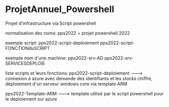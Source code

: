 # ProjetAnnuel_Powershell
Projet d'infrastructure via Script powershell

normalisation des noms:
pps2022 = projet powershell 2022

exemple script:
pps2022-script-deploiement
pps2022-script-FONCTIONduSCRIPT

exemple nom d'une machine:
pps2022-srv-AD
pps2022-srv-SERVICESDEPLOIE


liste scripts et leurs fonctions:
pps2022-script-deploiement  ---> connexion à azure avec demande des identifiants et les stocks chiffré, déploiement d'un serveur windows core via template ARM

pps2022-Template-ARM ---> template utilisé par le script powershell pour le déploiement sur azure
